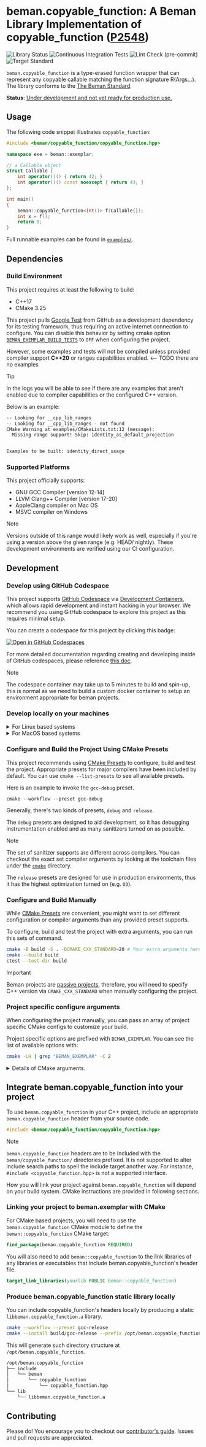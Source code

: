# beman.copyable\_function: A Beman Library Implementation of copyable_function ([P2548](https://wg21.link/P2548))

<!--
SPDX-License-Identifier: Apache-2.0 WITH LLVM-exception
-->

<!-- markdownlint-disable-next-line line-length -->
![Library Status](https://raw.githubusercontent.com/bemanproject/beman/refs/heads/main/images/badges/beman_badge-beman_library_under_development.svg)
![Continuous Integration Tests](https://github.com/bemanproject/exemplar/actions/workflows/ci_tests.yml/badge.svg) ![Lint Check (pre-commit)](https://github.com/bemanproject/exemplar/actions/workflows/pre-commit.yml/badge.svg)
![Target Standard](https://github.com/bemanproject/beman/blob/main/images/badges/cpp26.svg)


`beman.copyable_function` is a type-erased function wrapper that can represent any copyable callable matching
the function signature R(Args...). The library conforms to the [The Beman Standard](https://github.com/bemanproject/beman/blob/main/docs/BEMAN_STANDARD.md).

**Status**: [Under development and not yet ready for production use.](https://github.com/bemanproject/beman/blob/main/docs/BEMAN_LIBRARY_MATURITY_MODEL.md#under-development-and-not-yet-ready-for-production-use)

## Usage


The following code snippet illustrates `copyable_function`:

```cpp
#include <beman/copyable_function/copyable_function.hpp>

namespace exe = beman::exemplar;

// a Callable object
struct Callable {
    int operator()() { return 42; }
    int operator()() const noexcept { return 43; }
};

int main()
{
    beman::copyable_function<int()> f(Callable{});
    int x = f();
    return 0;
}

```

Full runnable examples can be found in [`examples/`](examples/).

## Dependencies

### Build Environment

This project requires at least the following to build:

* C++17
* CMake 3.25

This project pulls [Google Test](https://github.com/google/googletest)
from GitHub as a development dependency for its testing framework,
thus requiring an active internet connection to configure.
You can disable this behavior by setting cmake option
[`BEMAN_EXEMPLAR_BUILD_TESTS`](#beman_exemplar_build_tests) to `OFF`
when configuring the project.

However, some examples and tests will not be compiled
unless provided compiler support **C++20** or ranges capabilities enabled. <-- TODO there are no examples

> [!TIP]
>
> In the logs you will be able to see if there are any examples that aren't enabled
> due to compiler capabilities or the configured C++ version.
>
> Below is an example:
>
> ```txt
> -- Looking for __cpp_lib_ranges
> -- Looking for __cpp_lib_ranges - not found
> CMake Warning at examples/CMakeLists.txt:12 (message):
>   Missing range support! Skip: identity_as_default_projection
>
>
> Examples to be built: identity_direct_usage
> ```

### Supported Platforms

This project officially supports:

* GNU GCC Compiler \[version 12-14\]
* LLVM Clang++ Compiler \[version 17-20\]
* AppleClang compiler on Mac OS
* MSVC compiler on Windows

> [!NOTE]
>
> Versions outside of this range would likely work as well,
> especially if you're using a version above the given range
> (e.g. HEAD/ nightly).
> These development environments are verified using our CI configuration.

## Development

### Develop using GitHub Codespace

This project supports [GitHub Codespace](https://github.com/features/codespaces)
via [Development Containers](https://containers.dev/),
which allows rapid development and instant hacking in your browser.
We recommend you using GitHub codespace to explore this project as this
requires minimal setup.

You can create a codespace for this project by clicking this badge:

[![Open in GitHub Codespaces](https://github.com/codespaces/badge.svg)](https://codespaces.new/bemanproject/exemplar)

For more detailed documentation regarding creating and developing inside of
GitHub codespaces, please reference [this doc](https://docs.github.com/en/codespaces/).

> [!NOTE]
>
> The codespace container may take up to 5 minutes to build and spin-up,
> this is normal as we need to build a custom docker container to setup
> an environment appropriate for beman projects.

### Develop locally on your machines

<details>
<summary> For Linux based systems </summary>

Beman libraries requires [recent versions of CMake](#build-environment),
we advice you download CMake directly from [CMake's website](https://cmake.org/download/)
or install via the [Kitware apt library](https://apt.kitware.com/).

A [supported compiler](#supported-platforms) should be available from your package manager.
Alternatively you could use an install script from official compiler vendors.

Here is an example of how to install the latest stable version of clang
as per [the official LLVM install guide](https://apt.llvm.org/).

```bash
bash -c "$(wget -O - https://apt.llvm.org/llvm.sh)"
```

</details>

<details>
<summary> For MacOS based systems </summary>

Beman libraries require [recent versions of CMake](#build-environment).
You can use [`Homebrew`](https://brew.sh/) to install the latest major version of CMake.

```bash
brew install cmake
```

A [supported compiler](#supported-platforms) is also available from brew.

For example, you can install latest major release of Clang++ compiler as:

```bash
brew install llvm
```

</details>

### Configure and Build the Project Using CMake Presets

This project recommends using [CMake Presets](https://cmake.org/cmake/help/latest/manual/cmake-presets.7.html)
to configure, build and test the project.
Appropriate presets for major compilers have been included by default.
You can use `cmake --list-presets` to see all available presets.

Here is an example to invoke the `gcc-debug` preset.

```shell
cmake --workflow --preset gcc-debug
```

Generally, there's two kinds of presets, `debug` and `release`.

The `debug` presets are designed to aid development, so it has debugging
instrumentation enabled and as many sanitizers turned on as possible.

> [!NOTE]
>
> The set of sanitizer supports are different across compilers.
> You can checkout the exact set compiler arguments by looking at the toolchain
> files under the [`cmake`](cmake/) directory.

The `release` presets are designed for use in production environments,
thus it has the highest optimization turned on (e.g. `O3`).

### Configure and Build Manually

While [CMake Presets](#configure-and-build-the-project-using-cmake-presets) are
convenient, you might want to set different configuration or compiler arguments
than any provided preset supports.

To configure, build and test the project with extra arguments,
you can run this sets of command.

```bash
cmake -B build -S . -DCMAKE_CXX_STANDARD=20 # Your extra arguments here.
cmake --build build
ctest --test-dir build
```

> [!IMPORTANT]
>
> Beman projects are
> [passive projects](https://github.com/bemanproject/beman/blob/main/docs/BEMAN_STANDARD.md#cmake),
> therefore,
> you will need to specify C++ version via `CMAKE_CXX_STANDARD`
> when manually configuring the project.

### Project specific configure arguments

When configuring the project manually,
you can pass an array of project specific CMake configs to customize your build.

Project specific options are prefixed with `BEMAN_EXEMPLAR`.
You can see the list of available options with:

```bash
cmake -LH | grep "BEMAN_EXEMPLAR" -C 2
```

<details>

<summary> Details of CMake arguments. </summary>

#### `BEMAN_EXEMPLAR_BUILD_TESTS`

Enable building tests and test infrastructure. Default: ON.
Values: { ON, OFF }.

You can configure the project to have this option turned off via:

```bash
cmake -B build -S . -DCMAKE_CXX_STANDARD=20 -DBEMAN_EXEMPLAR_BUILD_TESTS=OFF
```

> [!TIP]
> Because this project requires Google Tests as part of its development
> dependency,
> disable building tests avoids the project from pulling Google Tests from
> GitHub.

#### `BEMAN_EXEMPLAR_BUILD_EXAMPLES`

Enable building examples. Default: ON. Values: { ON, OFF }.

</details>

## Integrate beman.copyable_function into your project

To use `beman.copyable_function` in your C++ project,
include an appropriate `beman.copyable_function` header from your source code.

```c++
#include <beman/copyable_function/copyable_function.hpp>
```

> [!NOTE]
>
> `beman.copyable_function` headers are to be included with the `beman/copyable_function/` directories prefixed.
> It is not supported to alter include search paths to spell the include target another way. For instance,
> `#include <copyable_function.hpp>` is not a supported interface.

How you will link your project against `beman.copyable_function` will depend on your build system.
CMake instructions are provided in following sections.

### Linking your project to beman.exemplar with CMake

For CMake based projects,
you will need to use the `beman.copyable_function` CMake module
to define the `beman::copyable_function` CMake target:

```cmake
find_package(beman.copyable_function REQUIRED)
```

You will also need to add `beman::copyable_function` to the link libraries of
any libraries or executables that include beman.copyable_function's header file.

```cmake
target_link_libraries(yourlib PUBLIC beman::copyable_function)
```

### Produce beman.copyable_function static library locally

You can include copyable_function's headers locally
by producing a static `libbeman.copyable_function.a` library.

```bash
cmake --workflow --preset gcc-release
cmake --install build/gcc-release --prefix /opt/beman.copyable_function
```

This will generate such directory structure at `/opt/beman.copyable_function`.

```txt
/opt/beman.copyable_function
├── include
│   └── beman
│       └── copyable_function
│           └── copyable_function.hpp
└── lib
    └── libbeman.copyable_function.a
```

## Contributing

Please do!
You encourage you to checkout our [contributor's guide](docs/README.md).
Issues and pull requests are appreciated.
